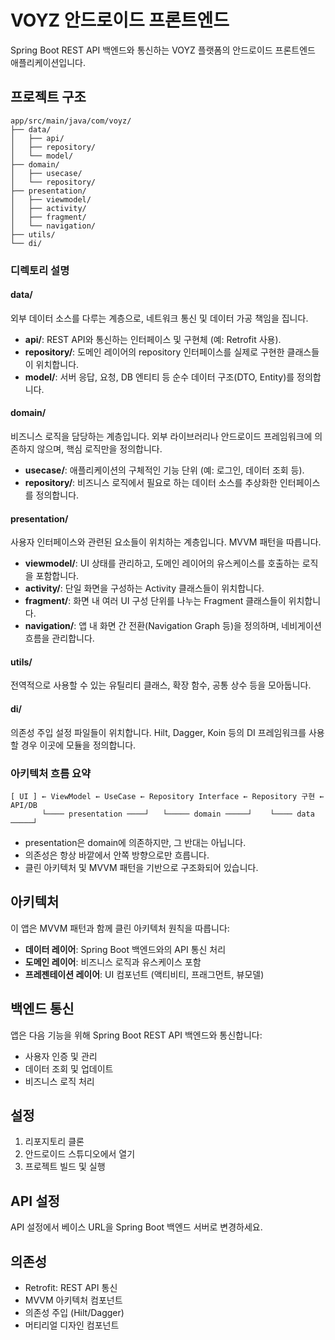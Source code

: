 # VOYZ 안드로이드 프론트엔드

Spring Boot REST API 백엔드와 통신하는 VOYZ 플랫폼의 안드로이드 프론트엔드 애플리케이션입니다.

## 프로젝트 구조

```text
app/src/main/java/com/voyz/
├── data/
│   ├── api/
│   ├── repository/
│   └── model/
├── domain/
│   ├── usecase/
│   └── repository/
├── presentation/
│   ├── viewmodel/
│   ├── activity/
│   ├── fragment/
│   └── navigation/
├── utils/
└── di/
```

### 디렉토리 설명

#### data/
외부 데이터 소스를 다루는 계층으로, 네트워크 통신 및 데이터 가공 책임을 집니다.

- **api/**: REST API와 통신하는 인터페이스 및 구현체 (예: Retrofit 사용).
- **repository/**: 도메인 레이어의 repository 인터페이스를 실제로 구현한 클래스들이 위치합니다.
- **model/**: 서버 응답, 요청, DB 엔티티 등 순수 데이터 구조(DTO, Entity)를 정의합니다.

#### domain/
비즈니스 로직을 담당하는 계층입니다. 외부 라이브러리나 안드로이드 프레임워크에 의존하지 않으며, 핵심 로직만을 정의합니다.

- **usecase/**: 애플리케이션의 구체적인 기능 단위 (예: 로그인, 데이터 조회 등).
- **repository/**: 비즈니스 로직에서 필요로 하는 데이터 소스를 추상화한 인터페이스를 정의합니다.

#### presentation/
사용자 인터페이스와 관련된 요소들이 위치하는 계층입니다. MVVM 패턴을 따릅니다.

- **viewmodel/**: UI 상태를 관리하고, 도메인 레이어의 유스케이스를 호출하는 로직을 포함합니다.
- **activity/**: 단일 화면을 구성하는 Activity 클래스들이 위치합니다.
- **fragment/**: 화면 내 여러 UI 구성 단위를 나누는 Fragment 클래스들이 위치합니다.
- **navigation/**: 앱 내 화면 간 전환(Navigation Graph 등)을 정의하며, 네비게이션 흐름을 관리합니다.

#### utils/
전역적으로 사용할 수 있는 유틸리티 클래스, 확장 함수, 공통 상수 등을 모아둡니다.

#### di/
의존성 주입 설정 파일들이 위치합니다. Hilt, Dagger, Koin 등의 DI 프레임워크를 사용할 경우 이곳에 모듈을 정의합니다.

### 아키텍처 흐름 요약

```
[ UI ] ← ViewModel ← UseCase ← Repository Interface ← Repository 구현 ← API/DB
       └──── presentation ────┘   └───── domain ─────┘    └──── data ─────┘
```

- presentation은 domain에 의존하지만, 그 반대는 아닙니다.
- 의존성은 항상 바깥에서 안쪽 방향으로만 흐릅니다.
- 클린 아키텍처 및 MVVM 패턴을 기반으로 구조화되어 있습니다.



## 아키텍처

이 앱은 MVVM 패턴과 함께 클린 아키텍처 원칙을 따릅니다:

- **데이터 레이어**: Spring Boot 백엔드와의 API 통신 처리
- **도메인 레이어**: 비즈니스 로직과 유스케이스 포함
- **프레젠테이션 레이어**: UI 컴포넌트 (액티비티, 프래그먼트, 뷰모델)

## 백엔드 통신

앱은 다음 기능을 위해 Spring Boot REST API 백엔드와 통신합니다:
- 사용자 인증 및 관리
- 데이터 조회 및 업데이트
- 비즈니스 로직 처리

## 설정

1. 리포지토리 클론
2. 안드로이드 스튜디오에서 열기
3. 프로젝트 빌드 및 실행

## API 설정

API 설정에서 베이스 URL을 Spring Boot 백엔드 서버로 변경하세요.

## 의존성

- Retrofit: REST API 통신
- MVVM 아키텍처 컴포넌트
- 의존성 주입 (Hilt/Dagger)
- 머티리얼 디자인 컴포넌트